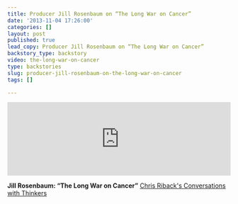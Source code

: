 ```yaml
---
title: Producer Jill Rosenbaum on “The Long War on Cancer”
date: '2013-11-04 17:26:00'
categories: []
layout: post
published: true
lead_copy: Producer Jill Rosenbaum on “The Long War on Cancer”
backstory_type: backstory
video: the-long-war-on-cancer
type: backstories
slug: producer-jill-rosenbaum-on-the-long-war-on-cancer
tags: []

---
```

<iframe width="100%" height="166" scrolling="no" frameborder="no" src="https://w.soundcloud.com/player/?url=https%3A//api.soundcloud.com/tracks/118593308&amp;color=ff6600&amp;show_artwork=false"></iframe>

**Jill Rosenbaum: “The Long War on Cancer”**
[Chris Riback's Conversations with Thinkers](http://chrisriback.com/2013/11/04/retro-reports-jill-rosenbaum-the-long-war-on-cancer/)

